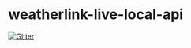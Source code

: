 # weatherlink-live-local-api

[![Gitter](https://badges.gitter.im/WeatherLink/weatherlink-live-local-api.svg)](https://gitter.im/WeatherLink/weatherlink-live-local-api?utm_source=badge&utm_medium=badge&utm_campaign=pr-badge&utm_content=badge)